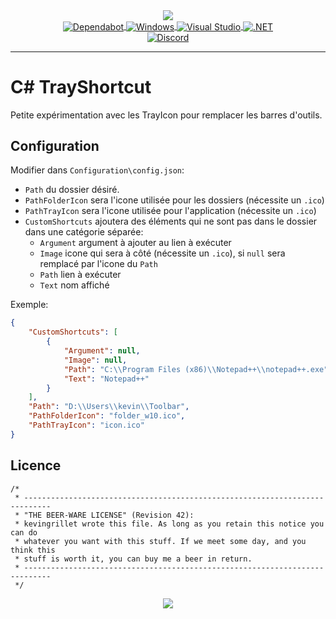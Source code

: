 <div align="center">
   <a href="https://github.com/kyechan99/capsule-render">
      <img align="center" src="https://capsule-render.vercel.app/api?type=waving&color=gradient&height=250&section=header&text=CSharp&fontAlign=30&fontAlignY=30&fontSize=80&desc=TrayShortcut&descAlign=60&descAlignY=55&descSize=70" />
   </a>
   <br>
   <a href="https://github.com/dependabot">
      <img align="center" alt="Dependabot" src="https://img.shields.io/badge/dependabot-025E8C?style=for-the-badge&logo=dependabot&logoColor=white" />
   </a>
   <a href="https://www.microsoft.com/fr-fr/windows/">
      <img align="center" alt="Windows" src="https://img.shields.io/badge/Windows-0078D6?style=for-the-badge&logo=windows&logoColor=white" />
   </a>
   <a href="https://visualstudio.microsoft.com/fr/">
      <img align="center" alt="Visual Studio" src="https://img.shields.io/badge/Visual%20Studio-5C2D91.svg?style=for-the-badge&logo=visual-studio&logoColor=white" />
   </a>
   <a href="https://learn.microsoft.com/fr-fr/dotnet/">
      <img align="center" alt=".NET" src="https://img.shields.io/badge/.NET-5C2D91?style=for-the-badge&logo=.net&logoColor=white" />
   </a>
   <br />
   <a href="https://discord.gg/scdUu3SUQm">
      <img align="center" alt="Discord" src="https://img.shields.io/discord/914218630214983730?label=Discord&logo=Discord" />
   </a>
   <hr>
</div>

# C# TrayShortcut

Petite expérimentation avec les TrayIcon pour remplacer les barres d'outils.

## Configuration

Modifier dans `Configuration\config.json`:

- `Path` du dossier désiré.
- `PathFolderIcon` sera l'icone utilisée pour les dossiers (nécessite un `.ico`)
- `PathTrayIcon` sera l'icone utilisée pour l'application (nécessite un `.ico`)
- `CustomShortcuts` ajoutera des éléments qui ne sont pas dans le dossier dans une catégorie séparée:
  - `Argument` argument à ajouter au lien à exécuter
  - `Image` icone qui sera à côté (nécessite un `.ico`), si `null` sera remplacé par l'icone du `Path`
  - `Path` lien à exécuter
  - `Text` nom affiché

Exemple:

```json
{
    "CustomShortcuts": [
        {
            "Argument": null,
            "Image": null,
            "Path": "C:\\Program Files (x86)\\Notepad++\\notepad++.exe",
            "Text": "Notepad++"
        }
    ],
    "Path": "D:\\Users\\kevin\\Toolbar",
    "PathFolderIcon": "folder_w10.ico",
    "PathTrayIcon": "icon.ico"
}
```

## Licence

```text
/*
 * ----------------------------------------------------------------------------
 * "THE BEER-WARE LICENSE" (Revision 42):
 * kevingrillet wrote this file. As long as you retain this notice you can do
 * whatever you want with this stuff. If we meet some day, and you think this
 * stuff is worth it, you can buy me a beer in return.
 * ----------------------------------------------------------------------------
 */
```

<div align="center">
   <a href="https://github.com/kyechan99/capsule-render">
      <img align="center" src="https://capsule-render.vercel.app/api?section=footer&type=waving&color=gradient&height=100" />
   </a>
</div>
